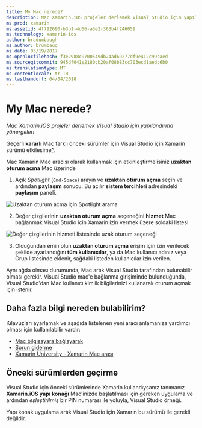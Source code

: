 ```yaml
---
title: My Mac nerede?
description: Mac Xamarin.iOS projeler derlemek Visual Studio için yapılandırma yönergeleri
ms.prod: xamarin
ms.assetid: 4f792690-b3b1-4d56-a5e2-363b4f246059
ms.technology: xamarin-ios
author: bradumbaugh
ms.author: brumbaug
ms.date: 03/19/2017
ms.openlocfilehash: f3e2988c9700549db24ad69277df9e412c99caed
ms.sourcegitcommit: 945df041e2180cb20af08b83cc703ecd1aedc6b0
ms.translationtype: MT
ms.contentlocale: tr-TR
ms.lasthandoff: 04/04/2018
---
```

# <a name="wheres-my-mac"></a>My Mac nerede?

_Mac Xamarin.iOS projeler derlemek Visual Studio için yapılandırma yönergeleri_

Geçerli **kararlı** Mac farklı önceki sürümler için Visual Studio için Xamarin sürümü etkileşime[^](#earlier-versions).

Mac Xamarin Mac aracısı olarak kullanmak için etkinleştirmelisiniz **uzaktan oturum açma** Mac üzerinde

1. Açık *Spotlight* (`Cmd-Space`) arayın ve **uzaktan oturum açma** seçin ve ardından **paylaşım** sonucu. Bu açılır **sistem tercihleri** adresindeki **paylaşım** paneli.

  ![](visual-studio-ssh-images/spotlight.png "Uzaktan oturum açma için Spotlight arama")

2. Değer çizgilerinin **uzaktan oturum açma** seçeneğini **hizmet** Mac bağlanmak Visual Studio için Xamarin izin vermek üzere soldaki listesi

  ![](visual-studio-ssh-images/sharing.png "Değer çizgilerinin hizmeti listesinde uzak oturum seçeneği")

3. Olduğundan emin olun **uzaktan oturum açma** erişim için izin verilecek şekilde ayarlandığını **tüm kullanıcılar**, ya da Mac kullanıcı adınız veya Grup listesinde eklenir, sağdaki listeden kullanıcılar izin verilen.

Aynı ağda olması durumunda, Mac artık Visual Studio tarafından bulunabilir olması gerekir.
Visual Studio mac'e bağlanma girişiminde bulunduğunda, Visual Studio'dan Mac kullanıcı kimlik bilgilerinizi kullanarak oturum açmak için istenir.

## <a name="where-can-i-find-more-information"></a>Daha fazla bilgi nereden bulabilirim?

Kılavuzları ayarlamak ve aşağıda listelenen yeni aracı anlamanıza yardımcı olması için kullanılabilir vardır:

- [Mac bilgisayara bağlayarak](~/ios/get-started/installation/windows/connecting-to-mac/index.md)
- [Sorun giderme](~/ios/get-started/installation/windows/connecting-to-mac/troubleshooting.md)
- [Xamarin University - Xamarin Mac arası](https://university.xamarin.com/lightninglectures/xamarin-mac-agent)

<a name="earlier-versions" />

## <a name="migrating-from-previous-versions"></a>Önceki sürümlerden geçirme

Visual Studio için önceki sürümlerinde Xamarin kullandıysanız tanımanız **Xamarin.iOS yapı konağı** Mac'inizde başlatılması için gereken uygulama ve ardından *eşleştirilmiş* bir PIN numarası ile yoluyla, Visual Studio örneği.

Yapı konak uygulama artık Visual Studio için Xamarin bu sürümü ile gerekli değildir.
